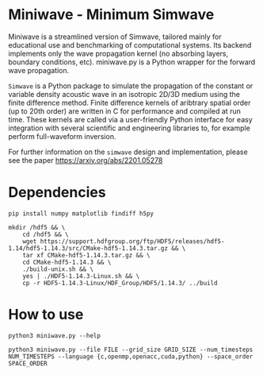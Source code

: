 # Miniwave - Minimum Simwave

Miniwave is a streamlined version of Simwave, tailored mainly for educational use and benchmarking of computational systems. Its backend implements only the wave propagation kernel (no absorbing layers, boundary conditions, etc). miniwave.py is a Python wrapper for the forward wave propagation.

`Simwave` is a Python package to simulate the propagation of the constant or variable density acoustic wave in an isotropic 2D/3D medium using the finite difference method. Finite difference kernels of aribtrary spatial order (up to 20th order) are written in C for performance and compiled at run time. These kernels are called via a user-friendly Python interface for easy integration with several scientific and engineering libraries to, for example perform full-waveform inversion.

For further information on the `simwave` design and implementation, please see the paper https://arxiv.org/abs/2201.05278

# Dependencies

`pip install numpy matplotlib findiff h5py`

```
mkdir /hdf5 && \
    cd /hdf5 && \
    wget https://support.hdfgroup.org/ftp/HDF5/releases/hdf5-1.14/hdf5-1.14.3/src/CMake-hdf5-1.14.3.tar.gz && \
    tar xf CMake-hdf5-1.14.3.tar.gz && \
    cd CMake-hdf5-1.14.3 && \
    ./build-unix.sh && \
    yes | ./HDF5-1.14.3-Linux.sh && \
    cp -r HDF5-1.14.3-Linux/HDF_Group/HDF5/1.14.3/ ../build
```

# How to use

`python3 miniwave.py --help`

`python3 miniwave.py --file FILE --grid_size GRID_SIZE --num_timesteps NUM_TIMESTEPS --language {c,openmp,openacc,cuda,python} --space_order SPACE_ORDER`


